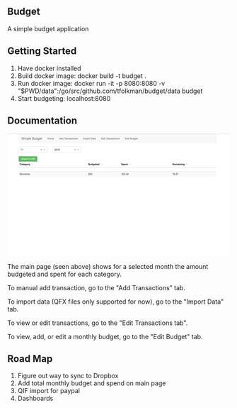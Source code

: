 ## Budget

A simple budget application


## Getting Started

1. Have docker installed
2. Build docker image:  docker build -t budget .
3. Run docker image: docker run -it -p 8080:8080 -v "$PWD/data":/go/src/github.com/tfolkman/budget/data budget
4. Start budgeting: localhost:8080


## Documentation

![main page](./images/main_page.png)

The main page (seen above) shows for a selected month the amount budgeted and spent for each category.

To manual add transaction, go to the "Add Transactions" tab.

To import data (QFX files only supported for now), go to the "Import Data" tab.

To view or edit transactions, go to the "Edit Transactions tab".

To view, add, or edit a monthly budget, go to the "Edit Budget" tab.

## Road Map

1. Figure out way to sync to Dropbox
2. Add total monthly budget and spend on main page
3. QIF import for paypal
4. Dashboards


